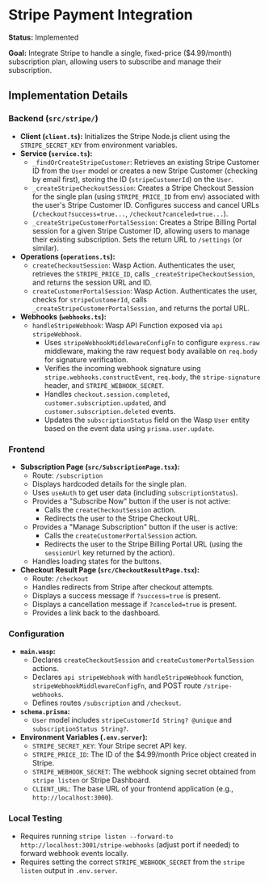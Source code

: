 # Stripe Payment Integration

**Status:** Implemented

**Goal:** Integrate Stripe to handle a single, fixed-price ($4.99/month)
subscription plan, allowing users to subscribe and manage their subscription.

## Implementation Details

### Backend (`src/stripe/`)

- **Client (`client.ts`):** Initializes the Stripe Node.js client using the
  `STRIPE_SECRET_KEY` from environment variables.
- **Service (`service.ts`):**
  - `_findOrCreateStripeCustomer`: Retrieves an existing Stripe Customer ID from
    the `User` model or creates a new Stripe Customer (checking by email first),
    storing the ID (`stripeCustomerId`) on the `User`.
  - `_createStripeCheckoutSession`: Creates a Stripe Checkout Session for the
    single plan (using `STRIPE_PRICE_ID` from env) associated with the user's
    Stripe Customer ID. Configures success and cancel URLs
    (`/checkout?success=true...`, `/checkout?canceled=true...`).
  - `_createStripeCustomerPortalSession`: Creates a Stripe Billing Portal
    session for a given Stripe Customer ID, allowing users to manage their
    existing subscription. Sets the return URL to `/settings` (or similar).
- **Operations (`operations.ts`):**
  - `createCheckoutSession`: Wasp Action. Authenticates the user, retrieves the
    `STRIPE_PRICE_ID`, calls `_createStripeCheckoutSession`, and returns the
    session URL and ID.
  - `createCustomerPortalSession`: Wasp Action. Authenticates the user, checks
    for `stripeCustomerId`, calls `_createStripeCustomerPortalSession`, and
    returns the portal URL.
- **Webhooks (`webhooks.ts`):**
  - `handleStripeWebhook`: Wasp API Function exposed via `api stripeWebhook`.
    - Uses `stripeWebhookMiddlewareConfigFn` to configure `express.raw`
      middleware, making the raw request body available on `req.body` for
      signature verification.
    - Verifies the incoming webhook signature using
      `stripe.webhooks.constructEvent`, `req.body`, the `stripe-signature`
      header, and `STRIPE_WEBHOOK_SECRET`.
    - Handles `checkout.session.completed`, `customer.subscription.updated`, and
      `customer.subscription.deleted` events.
    - Updates the `subscriptionStatus` field on the Wasp `User` entity based on
      the event data using `prisma.user.update`.

### Frontend

- **Subscription Page (`src/SubscriptionPage.tsx`):**
  - Route: `/subscription`
  - Displays hardcoded details for the single plan.
  - Uses `useAuth` to get user data (including `subscriptionStatus`).
  - Provides a "Subscribe Now" button if the user is not active:
    - Calls the `createCheckoutSession` action.
    - Redirects the user to the Stripe Checkout URL.
  - Provides a "Manage Subscription" button if the user is active:
    - Calls the `createCustomerPortalSession` action.
    - Redirects the user to the Stripe Billing Portal URL (using the
      `sessionUrl` key returned by the action).
  - Handles loading states for the buttons.
- **Checkout Result Page (`src/CheckoutResultPage.tsx`):**
  - Route: `/checkout`
  - Handles redirects from Stripe after checkout attempts.
  - Displays a success message if `?success=true` is present.
  - Displays a cancellation message if `?canceled=true` is present.
  - Provides a link back to the dashboard.

### Configuration

- **`main.wasp`:**
  - Declares `createCheckoutSession` and `createCustomerPortalSession` actions.
  - Declares `api stripeWebhook` with `handleStripeWebhook` function,
    `stripeWebhookMiddlewareConfigFn`, and POST route `/stripe-webhooks`.
  - Defines routes `/subscription` and `/checkout`.
- **`schema.prisma`:**
  - `User` model includes `stripeCustomerId String? @unique` and
    `subscriptionStatus String?`.
- **Environment Variables (`.env.server`):**
  - `STRIPE_SECRET_KEY`: Your Stripe secret API key.
  - `STRIPE_PRICE_ID`: The ID of the $4.99/month Price object created in Stripe.
  - `STRIPE_WEBHOOK_SECRET`: The webhook signing secret obtained from
    `stripe listen` or Stripe Dashboard.
  - `CLIENT_URL`: The base URL of your frontend application (e.g.,
    `http://localhost:3000`).

### Local Testing

- Requires running
  `stripe listen --forward-to http://localhost:3001/stripe-webhooks` (adjust
  port if needed) to forward webhook events locally.
- Requires setting the correct `STRIPE_WEBHOOK_SECRET` from the `stripe listen`
  output in `.env.server`.
